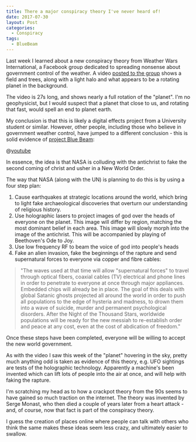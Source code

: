 ```yaml
---
title: There a major conspiracy theory I've never heard of!
date: 2017-07-30
layout: Post
categories:
  - Conspiracy
tags:
  - BlueBeam
---
```


Last week I learned about a new conspiracy theory from Weather Wars International, a Facebook group dedicated to spreading nonsense about government control of the weather. A video [posted to the group](https://www.facebook.com/groups/1310150419018802/permalink/1666810930019414/) shows a field and trees, along with a light halo and what appears to be a rotating planet in the background.

<!-- more -->

The video is 27s long, and shows nearly a full rotation of the "planet". I'm no geophysicist, but I would suspect that a planet that close to us, and rotating that fast, would spell an end to planet earth.

My conclusion is that this is likely a digital effects project from a University student or similar. However, other people, including those who believe in government weather control, have jumped to a different conclusion - this is solid evidence of [project Blue Beam](http://rationalwiki.org/wiki/Project_Blue_Beam):

@[youtube](https://youtu.be/ZZymJN642BI?t=25s)

In essence, the idea is that NASA is colluding with the antichrist to fake the second coming of christ and usher in a New World Order.

The way that NASA (along with the UN) is planning to do this is by using a four step plan:

1. Cause earthquakes at strategic locations around the world, which bring to light fake archaeological discoveries that overturn our understanding of religious history.
2. Use holographic lasers to project images of god over the heads of everyone on the planet. This image will differ by region, matching the most dominant belief in each area. This image will slowly morph into the image of the antichrist. This will be accompanied by playing of Beethoven's Ode to Joy.
3. Use low frequency RF to beam the voice of god into people's heads
4. Fake an alien invasion, fake the beginnings of the rapture and send supernatural forces to everyone via copper and fibre cables:

> "The waves used at that time will allow "supernatural forces" to travel through optical fibers, coaxial cables (TV) electrical and phone lines in order to penetrate to everyone at once through major appliances. Embedded chips will already be in place. The goal of this deals with global Satanic ghosts projected all around the world in order to push all populations to the edge of hysteria and madness, to drown them into a wave of suicide, murder and permanent psychological disorders. After the Night of the Thousand Stars, worldwide populations will be ready for the new messiah to re-establish order and peace at any cost, even at the cost of abdication of freedom."

Once these steps have been completed, everyone will be willing to accept the new world government.

As with the video I saw this week of the "planet" hovering in the sky, pretty much anything odd is taken as evidence of this theory, e.g. UFO sightings are tests of the holographic technology. Apparently a machine's been invented which can lift lots of people into the air at once, and will help with faking the rapture.

I'm scratching my head as to how a crackpot theory from the 90s seems to have gained so much traction on the internet. The theory was invented by Serge Monast, who then died a couple of years later from a heart attack - and, of course, now that fact is part of the conspiracy theory.

I guess the creation of places online where people can talk with others who think the same makes these ideas seem less crazy, and ultimately easier to swallow.
